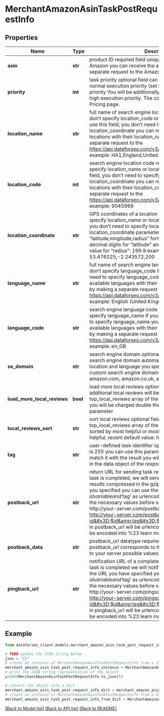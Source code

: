 # MerchantAmazonAsinTaskPostRequestInfo


## Properties

Name | Type | Description | Notes
------------ | ------------- | ------------- | -------------
**asin** | **str** | product ID required field unique product identifier (ASIN) in Amazon you can receive the asin parameter by making a separate request to the Amazon Products endpoint | [optional] 
**priority** | **int** | task priority optional field can take the following values: 1 – normal execution priority (set by default) 2 – high execution priority You will be additionally charged for the tasks with high execution priority. The cost can be calculated on the Pricing page. | [optional] 
**location_name** | **str** | full name of search engine location required field if you don’t specify location_code or location_coordinate if you use this field, you don’t need to specify location_code or location_coordinate you can receive the list of available locations with their location_name parameters by making a separate request to the https://api.dataforseo.com/v3/merchant/amazon/locations example: HA1,England,United Kingdom | [optional] 
**location_code** | **int** | search engine location code required field if you don’t specify location_name or location_coordinate if you use this field, you don’t need to specify location_name or location_coordinate you can receive the list of available locations with their location_code parameters by making a separate request to the https://api.dataforseo.com/v3/merchant/amazon/locations example: 9045969 | [optional] 
**location_coordinate** | **str** | GPS coordinates of a location required field if you don’t specify location_name or location_code if you use this field, you don’t need to specify location_name or location_code location_coordinate parameter should be specified in the “latitude,longitude,radius” format the maximum number of decimal digits for “latitude” and “longitude”: 7 the minimum value for “radius”: 199.9 example: 53.476225,-2.243572,200 | [optional] 
**language_name** | **str** | full name of search engine language required field if you don’t specify language_code if you use this field, you don’t need to specify language_code you can receive the list of available languages with their language_name parameters by making a separate request to the https://api.dataforseo.com/v3/merchant/amazon/languages example: English (United Kingdom) | [optional] 
**language_code** | **str** | search engine language code required field if you don’t specify language_name if you use this field, you don’t need to specify language_name you can receive the list of available languages with their language_code parameters by making a separate request to the https://api.dataforseo.com/v3/merchant/amazon/languages example: en_GB | [optional] 
**se_domain** | **str** | search engine domain optional field we choose the relevant search engine domain automatically according to the location and language you specify however, you can set a custom search engine domain in this field example: amazon.com, amazon.co.uk, amazon.fr, etc. | [optional] 
**load_more_local_reviews** | **bool** | load more local reviews optional field if set to true, additional local reviews will be loaded in the top_local_reviews array of the Task GET response; Note: you will be charged double the price for using this parameter | [optional] 
**local_reviews_sort** | **str** | sort local reviews optional field reviews in the top_local_reviews array of the Task GET response can be sorted by most helpful or most recent first; possible values: helpful, recent default value: helpful | [optional] 
**tag** | **str** | user-defined task identifier optional field the character limit is 255 you can use this parameter to identify the task and match it with the result you will find the specified tag value in the data object of the response | [optional] 
**postback_url** | **str** | return URL for sending task results optional field once the task is completed, we will send a POST request with its results compressed in the gzip format to the postback_url you specified you can use the ‘$id’ string as a $id variable and ‘$tag’ as urlencoded $tag variable. We will set the necessary values before sending the request. example: http://your-server.com/postbackscript?id&#x3D;$id http://your-server.com/postbackscript?id&#x3D;$id&amp;tag&#x3D;$tag Note: special characters in postback_url will be urlencoded; i.a., the # character will be encoded into %23 learn more on our Help Center | [optional] 
**postback_data** | **str** | postback_url datatype required field if you specify postback_url corresponds to the datatype that will be sent to your server possible values: advanced, html | [optional] 
**pingback_url** | **str** | notification URL of a completed task optional field when a task is completed we will notify you by GET request sent to the URL you have specified you can use the ‘$id’ string as a $id variable and ‘$tag’ as urlencoded $tag variable. We will set the necessary values before sending the request. example: http://your-server.com/pingscript?id&#x3D;$id http://your-server.com/pingscript?id&#x3D;$id&amp;tag&#x3D;$tag Note: special characters in pingback_url will be urlencoded; i.a., the # character will be encoded into %23 learn more on our Help Center | [optional] 

## Example

```python
from dataforseo_client.models.merchant_amazon_asin_task_post_request_info import MerchantAmazonAsinTaskPostRequestInfo

# TODO update the JSON string below
json = "{}"
# create an instance of MerchantAmazonAsinTaskPostRequestInfo from a JSON string
merchant_amazon_asin_task_post_request_info_instance = MerchantAmazonAsinTaskPostRequestInfo.from_json(json)
# print the JSON string representation of the object
print(MerchantAmazonAsinTaskPostRequestInfo.to_json())

# convert the object into a dict
merchant_amazon_asin_task_post_request_info_dict = merchant_amazon_asin_task_post_request_info_instance.to_dict()
# create an instance of MerchantAmazonAsinTaskPostRequestInfo from a dict
merchant_amazon_asin_task_post_request_info_from_dict = MerchantAmazonAsinTaskPostRequestInfo.from_dict(merchant_amazon_asin_task_post_request_info_dict)
```
[[Back to Model list]](../README.md#documentation-for-models) [[Back to API list]](../README.md#documentation-for-api-endpoints) [[Back to README]](../README.md)


